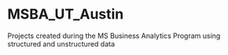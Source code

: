 # MSBA_UT_Austin
Projects created during the MS Business Analytics Program using structured and unstructured data
